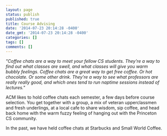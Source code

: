 ```yaml
---
layout: page
status: publish
published: true
title: Course Advising
date: '2014-07-23 20:14:28 -0400'
date_gmt: '2014-07-23 20:14:28 -0400'
categories: []
tags: []
comments: []
---
```

*"Coffee chats are a way to meet your fellow CS students. They're a way to find out what classes are swell, and what classes will give you warm bubbly feelings. Coffee chats are a great way to get free coffee. Or hot chocolate. Or some other drink. They're a way to see what professors are really really good, and which ones tend to run naptime sessions instead of lectures."*

ACM likes to hold coffee chats each semester, a few days before course selection. You get together with a group, a mix of veteran upperclassmen and fresh underlings, at a local cafe to share wisdom, sip coffee, and head back home with the warm fuzzy feeling of hanging out with the Princeton CS community.

In the past, we have held coffee chats at Starbucks and Small World Coffee.
